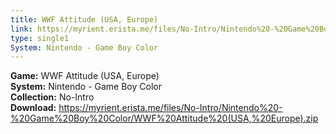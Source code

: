 ```yaml
---
title: WWF Attitude (USA, Europe)
link: https://myrient.erista.me/files/No-Intro/Nintendo%20-%20Game%20Boy%20Color/WWF%20Attitude%20(USA,%20Europe).zip
type: single1
System: Nintendo - Game Boy Color
---
```

<b>Game:</b> WWF Attitude (USA, Europe)<br>
<b>System:</b> Nintendo - Game Boy Color<br>
<b>Collection:</b> No-Intro<br>
<b>Download:</b> https://myrient.erista.me/files/No-Intro/Nintendo%20-%20Game%20Boy%20Color/WWF%20Attitude%20(USA,%20Europe).zip